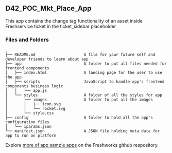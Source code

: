 ## D42_POC_Mkt_Place_App

This app contains the change tag functionality of an asset inside Freshservice ticket in the ticket_sidebar placeholder

### Files and Folders
    .
    ├── README.md                     A file for your future self and developer friends to learn about app
    ├── app                           A folder to put all files needed for frontend components
    │   ├── index.html                A landing page for the user to use the app
    │   ├── scripts                   JavaScript to handle app's frontend components business logic
    │   │   └── app.js
    │   └── styles                    A folder of all the styles for app
    │       ├── images                A folder to put all the images
    │       │   ├── icon.svg
    │       │   └── rocket.svg
    │       └── style.css
    ├── config                        A folder to hold all the app's configuration files
    │   └── iparams.json
    └── manifest.json                 A JSON file holding meta data for app to run on platform

Explore [more of app sample apps](https://community.developers.freshworks.com/t/freshworks-sample-apps/3604) on the Freshworks github respository.
